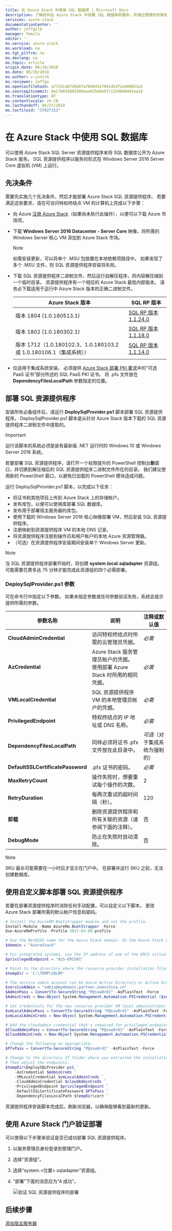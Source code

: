 ```yaml
---
title: 在 Azure Stack 中使用 SQL 数据库 | Microsoft Docs
description: 了解如何在 Azure Stack 中部署 SQL 数据库即服务，并通过便捷的步骤部署 SQL Server 资源提供程序适配器。
services: azure-stack
documentationCenter: ''
author: jeffgilb
manager: femila
editor: ''
ms.service: azure-stack
ms.workload: na
ms.tgt_pltfrm: na
ms.devlang: na
ms.topic: article
origin.date: 06/18/2018
ms.date: 06/26/2018
ms.author: v-junlch
ms.reviewer: jeffgo
ms.openlocfilehash: a772dca6f20ebfa78d043e70914b3f2e809851a5
ms.sourcegitcommit: 8a17603589d38b4ae6254bb9fc125d668442ea1b
ms.translationtype: HT
ms.contentlocale: zh-CN
ms.lasthandoff: 06/27/2018
ms.locfileid: "37027153"
---
```

# <a name="use-sql-databases-on-azure-stack"></a>在 Azure Stack 中使用 SQL 数据库

可以使用 Azure Stack SQL Server 资源提供程序来将 SQL 数据库公开为 Azure Stack 服务。 SQL 资源提供程序以服务的形式在 Windows Server 2016 Server Core 虚拟机 (VM) 上运行。

## <a name="prerequisites"></a>先决条件

需要先实施几个先决条件，然后才能部署 Azure Stack SQL 资源提供程序。 若要满足这些要求，请在可访问特权终结点 VM 的计算机上完成以下步骤：

- 向 Azure [注册 Azure Stack](.\azure-stack-registration.md)（如果尚未执行此操作），以便可以下载 Azure 市场项。
- 下载 **Windows Server 2016 Datacenter - Server Core** 映像，将所需的 Windows Server 核心 VM 添加到 Azure Stack 市场。

  >[!NOTE]
  >如需安装更新，可以将单个 .MSU 包放置在本地依赖项路径中。 如果发现了多个 .MSU 文件，则 SQL 资源提供程序安装将失败。

- 下载 SQL 资源提供程序二进制文件，然后运行自解压程序，将内容解压缩到一个临时目录。 资源提供程序有一个相应的 Azure Stack 最低内部版本。 请务必下载适用于运行中 Azure Stack 版本的正确二进制文件。

    |Azure Stack 版本|SQL RP 版本|
    |-----|-----|
    |版本 1804 (1.0.180513.1)|[SQL RP 版本 1.1.24.0](https://aka.ms/azurestacksqlrp1804)
    |版本 1802 (1.0.180302.1)|[SQL RP 版本 1.1.18.0](https://aka.ms/azurestacksqlrp1802)|
    |版本 1712（1.0.180102.3、1.0.180103.2 或 1.0.180106.1（集成系统））|[SQL RP 版本 1.1.14.0](https://aka.ms/azurestacksqlrp1712)|
    |     |     |
- 仅适用于集成系统安装。
  必须提供 [Azure Stack 部署 PKI 要求](.\azure-stack-pki-certs.md#optional-paas-certificates)中的“可选 PaaS 证书”部分所述的 SQL PaaS PKI 证书。 将 .pfx 文件放在 **DependencyFilesLocalPath** 参数指定的位置。

## <a name="deploy-the-sql-resource-provider"></a>部署 SQL 资源提供程序

安装所有必备组件后，请运行 **DeploySqlProvider.ps1** 脚本部署 SQL 资源提供程序。 DeploySqlProvider.ps1 脚本是从针对 Azure Stack 版本下载的 SQL 资源提供程序二进制文件中提取的。

> [!IMPORTANT]
> 运行该脚本的系统必须是装有最新版 .NET 运行时的 Windows 10 或 Windows Server 2016 系统。

若要部署 SQL 资源提供程序，请打开一个权限提升的 PowerShell 控制台**新**窗口，并切换到解压缩后的 SQL 资源提供程序二进制文件所在的目录。 我们建议使用新的 PowerShell 窗口，以避免已加载的 PowerShell 模块造成问题。

运行 DeploySqlProvider.ps1 脚本，以完成以下任务：

- 将证书和其他项目上传到 Azure Stack 上的存储帐户。
- 发布库包，以便可以使用库部署 SQL 数据库。
- 发布用于部署宿主服务器的库包。
- 使用下载的 Windows Server 2016 核心映像部署 VM，然后安装 SQL 资源提供程序。
- 注册映射到资源提供程序 VM 的本地 DNS 记录。
- 将资源提供程序注册到操作员和用户帐户的本地 Azure 资源管理器。
- （可选）在资源提供程序安装期间安装单个 Windows Server 更新。

> [!NOTE]
> 当 SQL 资源提供程序部署开始时，将创建 **system.local.sqladapter** 资源组。 可能需要花费多达 75 分钟才能完成此资源组的四个必需部署。

### <a name="deploysqlproviderps1-parameters"></a>DeploySqlProvider.ps1 参数

可在命令行中指定以下参数。 如果未指定参数或任何参数验证失败，系统会提示提供所需的参数。

| 参数名称 | 说明 | 注释或默认值 |
| --- | --- | --- |
| **CloudAdminCredential** | 访问特权终结点时所需的云管理员凭据。 | _必需_ |
| **AzCredential** | Azure Stack 服务管理员帐户的凭据。 使用部署 Azure Stack 时所用的相同凭据。 | _必需_ |
| **VMLocalCredential** | SQL 资源提供程序 VM 的本地管理员帐户的凭据。 | _必需_ |
| **PrivilegedEndpoint** | 特权终结点的 IP 地址或 DNS 名称。 |  _必需_ |
| **DependencyFilesLocalPath** | 同样必须将证书 .pfx 文件放在此目录中。 | _可选_（对于集成系统为强制的） |
| **DefaultSSLCertificatePassword** | .pfx 证书的密码。 | _必需_ |
| **MaxRetryCount** | 操作失败时，想要重试每个操作的次数。| 2 |
| **RetryDuration** | 每两次重试的超时间隔（秒）。 | 120 |
| **卸载** | 删除资源提供程序和所有关联的资源（请参阅下面的注释）。 | 否 |
| **DebugMode** | 防止在失败时自动清除。 | 否 |

>[!NOTE]
> SKU 最长可能需要在一小时后才显示在门户中。 在部署并运行 SKU 之前，无法创建数据库。

## <a name="deploy-the-sql-resource-provider-using-a-custom-script"></a>使用自定义脚本部署 SQL 资源提供程序

若要在部署资源提供程序时消除任何手动配置，可以自定义以下脚本。 更改 Azure Stack 部署所需的默认帐户信息和密码。

```powershell
# Install the AzureRM.Bootstrapper module and set the profile.
Install-Module -Name AzureRm.BootStrapper -Force
Use-AzureRmProfile -Profile 2017-03-09-profile

# Use the NetBIOS name for the Azure Stack domain. On the Azure Stack SDK, the default is AzureStack but could have been changed at install time.
$domain = "AzureStack"

# For integrated systems, use the IP address of one of the ERCS virtual machines
$privilegedEndpoint = "AzS-ERCS01"

# Point to the directory where the resource provider installation files were extracted.
$tempDir = 'C:\TEMP\SQLRP'

# The service admin account can be Azure Active Directory or Active Directory Federation Services.
$serviceAdmin = "admin@mydomain.partner.onmschina.cn"
$AdminPass = ConvertTo-SecureString "P@ssw0rd1" -AsPlainText -Force
$AdminCreds = New-Object System.Management.Automation.PSCredential ($serviceAdmin, $AdminPass)

# Set credentials for the new resource provider VM local administrator account.
$vmLocalAdminPass = ConvertTo-SecureString "P@ssw0rd1" -AsPlainText -Force
$vmLocalAdminCreds = New-Object System.Management.Automation.PSCredential ("sqlrpadmin", $vmLocalAdminPass)

# Add the cloudadmin credential that's required for privileged endpoint access.
$CloudAdminPass = ConvertTo-SecureString "P@ssw0rd1" -AsPlainText -Force
$CloudAdminCreds = New-Object System.Management.Automation.PSCredential ("$domain\cloudadmin", $CloudAdminPass)

# Change the following as appropriate.
$PfxPass = ConvertTo-SecureString "P@ssw0rd1" -AsPlainText -Force

# Change to the directory If folder where you extracted the installation files.
# Then adjust the endpoints.
$tempDir\DeploySQLProvider.ps1 `
    -AzCredential $AdminCreds `
    -VMLocalCredential $vmLocalAdminCreds `
    -CloudAdminCredential $cloudAdminCreds `
    -PrivilegedEndpoint $privilegedEndpoint `
    -DefaultSSLCertificatePassword $PfxPass `
    -DependencyFilesLocalPath $tempDir\cert `

 ```

资源提供程序安装脚本完成后，刷新浏览器，以确保能够看到最新的更新。

## <a name="verify-the-deployment-using-the-azure-stack-portal"></a>使用 Azure Stack 门户验证部署

可以使用以下步骤来验证是否已成功部署 SQL 资源提供程序。

1. 以服务管理员身份登录到管理门户。
2. 选择“资源组”。
3. 选择“system.\<位置\>.sqladapter”资源组。
4. “部署”下面的消息应为“4 成功”。

      ![验证 SQL 资源提供程序的部署](./media/azure-stack-sql-rp-deploy/sqlrp-verify.png)

## <a name="next-steps"></a>后续步骤

[添加宿主服务器](azure-stack-sql-resource-provider-hosting-servers.md)

